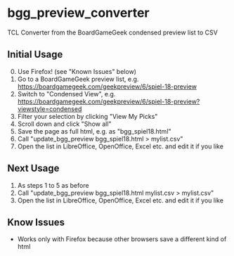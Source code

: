 # bgg_preview_converter
TCL Converter from the BoardGameGeek condensed preview list to CSV

## Initial Usage
0. Use Firefox! (see "Known Issues" below)
1. Go to a BoardGameGeek preview list, e.g. https://boardgamegeek.com/geekpreview/6/spiel-18-preview
2. Switch to "Condensed View", e.g. https://boardgamegeek.com/geekpreview/6/spiel-18-preview?viewstyle=condensed
3. Filter your selection by clicking "View My Picks"
4. Scroll down and click "Show all"
5. Save the page as full html, e.g. as "bgg_spiel18.html"
6. Call "update_bgg_preview bgg_spiel18.html > mylist.csv"
7. Open the list in LibreOffice, OpenOffice, Excel etc. and edit it if you like

## Next Usage
1. As steps 1 to 5 as before
2. Call "update_bgg_preview bgg_spiel18.html mylist.csv > mylist.csv"
3. Open the list in LibreOffice, OpenOffice, Excel etc. and edit it if you like

## Know Issues
* Works only with Firefox because other browsers save a different kind of html
